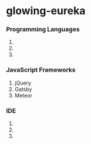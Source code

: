 # glowing-eureka

### Programming Languages
1. 
2. 
3. 

### JavaScript Frameworks
1. jQuery
2. Gatsby
3. Meteor

### IDE
1. 
2. 
3. 